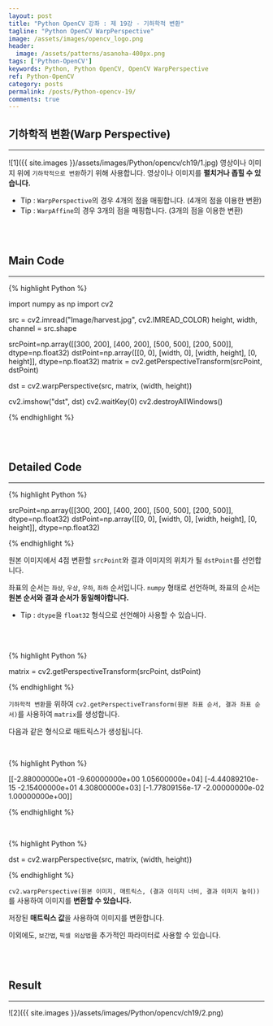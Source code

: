 ```yaml
---
layout: post
title: "Python OpenCV 강좌 : 제 19강 - 기하학적 변환"
tagline: "Python OpenCV WarpPerspective"
image: /assets/images/opencv_logo.png
header:
  image: /assets/patterns/asanoha-400px.png
tags: ['Python-OpenCV']
keywords: Python, Python OpenCV, OpenCV WarpPerspective
ref: Python-OpenCV
category: posts
permalink: /posts/Python-opencv-19/
comments: true
---
```


## 기하학적 변환(Warp Perspective) ##
----------
![1]({{ site.images }}/assets/images/Python/opencv/ch19/1.jpg)
영상이나 이미지 위에 `기하학적으로 변환`하기 위해 사용합니다. 영상이나 이미지를 **펼치거나 좁힐 수 있습니다.**

* Tip : `WarpPerspective`의 경우 4개의 점을 매핑합니다. (4개의 점을 이용한 변환)
* Tip : `WarpAffine`의 경우 3개의 점을 매핑합니다. (3개의 점을 이용한 변환)

<br>
<br>

## Main Code ##
----------

{% highlight Python %}

import numpy as np
import cv2

src = cv2.imread("Image/harvest.jpg", cv2.IMREAD_COLOR)
height, width, channel = src.shape

srcPoint=np.array([[300, 200], [400, 200], [500, 500], [200, 500]], dtype=np.float32)
dstPoint=np.array([[0, 0], [width, 0], [width, height], [0, height]], dtype=np.float32)
matrix = cv2.getPerspectiveTransform(srcPoint, dstPoint)

dst = cv2.warpPerspective(src, matrix, (width, height))

cv2.imshow("dst", dst)
cv2.waitKey(0)
cv2.destroyAllWindows()

{% endhighlight %}

<br>
<br>

## Detailed Code ##
----------

{% highlight Python %}

srcPoint=np.array([[300, 200], [400, 200], [500, 500], [200, 500]], dtype=np.float32)
dstPoint=np.array([[0, 0], [width, 0], [width, height], [0, height]], dtype=np.float32)

{% endhighlight %}

원본 이미지에서 4점 변환할 `srcPoint`와 결과 이미지의 위치가 될 `dstPoint`를 선언합니다.

좌표의 순서는 `좌상`, `우상`, `우하`, `좌하` 순서입니다. `numpy` 형태로 선언하며, 좌표의 순서는 **원본 순서와 결과 순서가 동일해야합니다.**

* Tip : `dtype`을 `float32` 형식으로 선언해야 사용할 수 있습니다.

<br>
<br>

{% highlight Python %}

matrix = cv2.getPerspectiveTransform(srcPoint, dstPoint)

{% endhighlight %}

`기하학적 변환`을 위하여 `cv2.getPerspectiveTransform(원본 좌표 순서, 결과 좌표 순서)`를 사용하여 `matrix`를 생성합니다.

다음과 같은 형식으로 매트릭스가 생성됩니다.

<br>

{% highlight Python %}

[[-2.88000000e+01 -9.60000000e+00  1.05600000e+04]
 [-4.44089210e-15 -2.15400000e+01  4.30800000e+03]
 [-1.77809156e-17 -2.00000000e-02  1.00000000e+00]]

{% endhighlight %}

<br>

{% highlight Python %}

dst = cv2.warpPerspective(src, matrix, (width, height))

{% endhighlight %}

`cv2.warpPerspective(원본 이미지, 매트릭스, (결과 이미지 너비, 결과 이미지 높이))`를 사용하여 이미지를 **변환할 수 있습니다.**

저장된 **매트릭스 값**을 사용하여 이미지를 변환합니다.

이외에도, `보간법`, `픽셀 외삽법`을 추가적인 파라미터로 사용할 수 있습니다.

<br>
<br>

## Result ##
----------

![2]({{ site.images }}/assets/images/Python/opencv/ch19/2.png)



